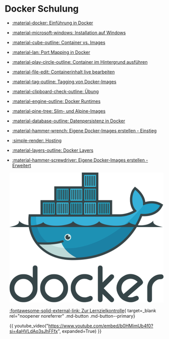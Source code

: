 ﻿---
hide:

  - navigation

  - toc
---



<div class="grid" markdown>

<div markdown>

# Docker Schulung

<div class="grid cards fancy" markdown>

- [ :material-docker: Einführung in Docker ](content/intro_docker.md)

- [ :material-microsoft-windows: Installation auf Windows ](content/docker_windows_installation.md)

- [ :material-cube-outline: Container vs. Images ](content/containers_vs_images.md)

- [ :material-lan: Port Mapping in Docker ](content/port_mapping.md)

- [ :material-play-circle-outline: Container im Hintergrund ausführen ](content/container_background_run.md)

- [ :material-file-edit: Containerinhalt live bearbeiten ](content/container_webinhalt_bearbeiten.md)

- [ :material-tag-outline: Tagging von Docker-Images ](content/tagging.md)

- [ :material-clipboard-check-outline: Übung ](content/uebung_1.md)

- [ :material-engine-outline: Docker Runtimes ](content/runtimes.md)

- [ :material-pine-tree: Slim- und Alpine-Images ](content/slim_alpine_images.md)

- [ :material-database-outline: Datenpersistenz in Docker ](content/persistence.md)

- [ :material-hammer-wrench: Eigene Docker-Images erstellen - Einstieg ](content/custom_images.md)

- [ :simple-render: Hosting ](content/host.md)

- [ :material-layers-outline: Docker Layers ](content/layers.md)

- [ :material-hammer-screwdriver: Eigene Docker-Images erstellen - Erweitert ](content/custom_images_01.md)
</div>

</div>

<div style="margin-left: 15px" markdown>

![](assets/docker.png)

[:fontawesome-solid-external-link: Zur Lernzielkontrolle](https://forms.office.com/e/B03M460RmA){ target=_blank rel="noopener noreferrer" .md-button .md-button--primary}

{{ youtube_video("https://www.youtube.com/embed/b0HMimUb4f0?si=4aHVLdAo3sJhFFfx", expanded=True) }}

</div>

</div>


